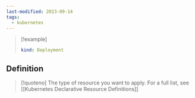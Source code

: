 ```yaml
---
last-modified: 2023-09-14
tags:
  - kubernetes
---
```

> [!example]
> ```yaml
> kind: Deployment
> ``` 
## Definition

> [!quoteno]
> The type of resource you want to apply. For a full list, see [[Kubernetes Declarative Resource Definitions]]
